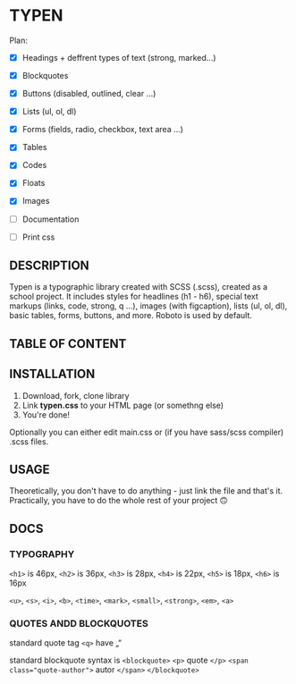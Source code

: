 # TYPEN

Plan:
- [x] Headings + deffrent types of text (strong, marked...)
- [x] Blockquotes
- [x] Buttons (disabled, outlined, clear ...)
- [x] Lists (ul, ol, dl)
- [x] Forms (fields, radio, checkbox, text area ...)
- [x] Tables
- [x] Codes
- [x] Floats
- [x] Images
- [ ] Documentation
- [ ] Print css


## DESCRIPTION

Typen is a typographic library created with SCSS (.scss), created as a school project.
It includes styles for headlines (h1 - h6), special text markups (links, code, strong, q ...), images (with figcaption), lists (ul, ol, dl), basic tables, forms, buttons, and more.
Roboto is used by default.

## TABLE OF CONTENT



## INSTALLATION

1. Download, fork, clone library
2. Link **typen.css** to your HTML page (or somethng else)
3. You're done!

Optionally you can either edit main.css or (if you have sass/scss compiler) .scss files.

## USAGE

Theoretically, you don't have to do anything - just link the file and that's it. Practically, you have to do the whole rest of your project 🙃

## DOCS

### TYPOGRAPHY

`<h1>` is 46px, `<h2>` is 36px, `<h3>` is 28px, `<h4>` is 22px, `<h5>` is 18px, `<h6>` is 16px

`<u>`, `<s>`, `<i>`, `<b>`, `<time>`, `<mark>`, `<small>`, `<strong>`, `<em>`, `<a>`

### QUOTES ANDD BLOCKQUOTES

standard quote tag `<q>` have „“

standard blockquote syntax is
`<blockquote>`
  `<p>`
    quote
  `</p>`
  `<span class="quote-author">`
    autor
  `</span>`
`</blockquote>`